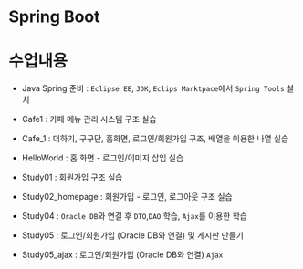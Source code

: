 # Spring Boot

# 수업내용

- Java Spring 준비 : ```Eclipse EE```, ```JDK```, ```Eclips Marktpace```에서 ```Spring Tools``` 설치

- Cafe1 : 카페 메뉴 관리 시스템 구조 실습
- Cafe_1 : 더하기, 구구단, 홈화면, 로그인/회원가입 구조, 배열을 이용한 나열 실습
- HelloWorld : 홈 화면 - 로그인/이미지 삽입 실습
- Study01 : 회원가입 구조 실습
- Study02_homepage : 회원가입 - 로그인, 로그아웃 구조 실습
- Study04 : ```Oracle DB```와 연결 후 ```DTO```,```DAO``` 학습, ```Ajax```를 이용한 학습
- Study05 : 로그인/회원가입 (Oracle DB와 연결) 및 게시판 만들기
- Study05_ajax : 로그인/회원가입 (Oracle DB와 연결) ```Ajax```
